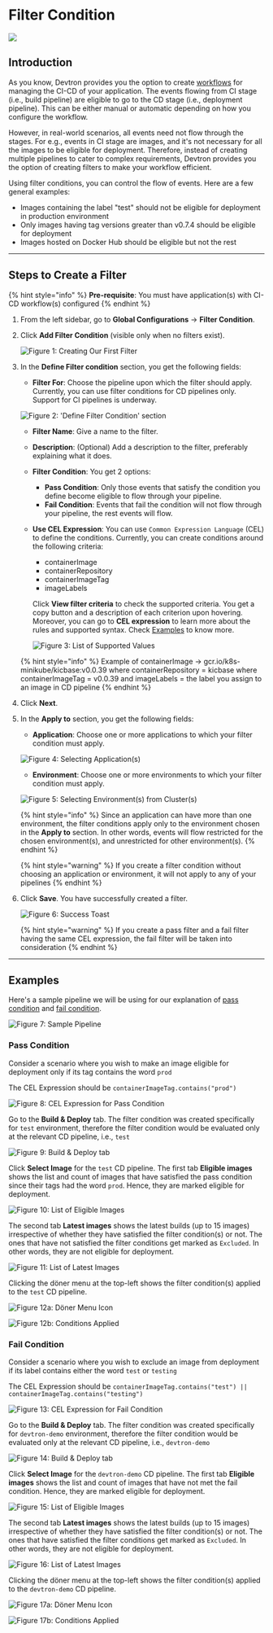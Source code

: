 # Filter Condition

[![](https://devtron-public-asset.s3.us-east-2.amazonaws.com/images/elements/EnterpriseTag.svg)](https://devtron.ai/pricing)

## Introduction

As you know, Devtron provides you the option to create [workflows](../creating-application/workflow/) for managing the CI-CD of your application. The events flowing from CI stage (i.e., build pipeline) are eligible to go to the CD stage (i.e., deployment pipeline). This can be either manual or automatic depending on how you configure the workflow.

However, in real-world scenarios, all events need not flow through the stages. For e.g., events in CI stage are images, and it's not necessary for all the images to be eligible for deployment. Therefore, instead of creating multiple pipelines to cater to complex requirements, Devtron provides you the option of creating filters to make your workflow efficient. 

Using filter conditions, you can control the flow of events. Here are a few general examples:
* Images containing the label "test" should not be eligible for deployment in production environment
* Only images having tag versions greater than v0.7.4 should be eligible for deployment
* Images hosted on Docker Hub should be eligible but not the rest

---

## Steps to Create a Filter

{% hint style="info" %}
**Pre-requisite**: You must have application(s) with CI-CD workflow(s) configured
{% endhint %}

1. From the left sidebar, go to **Global Configurations** → **Filter Condition**.

2. Click **Add Filter Condition** (visible only when no filters exist).

    ![Figure 1: Creating Our First Filter](https://devtron-public-asset.s3.us-east-2.amazonaws.com/images/global-configurations/filters/add-filter.jpg)

3. In the **Define Filter condition** section, you get the following fields:
    * **Filter For**: Choose the pipeline upon which the filter should apply. Currently, you can use filter conditions for CD pipelines only. Support for CI pipelines is underway.

    ![Figure 2: 'Define Filter Condition' section](https://devtron-public-asset.s3.us-east-2.amazonaws.com/images/global-configurations/filters/define-filter-page.jpg)

    * **Filter Name**: Give a name to the filter.
    * **Description**: (Optional) Add a description to the filter, preferably explaining what it does.
    * **Filter Condition**: You get 2 options:
        * **Pass Condition**: Only those events that satisfy the condition you define become eligible to flow through your pipeline.
        * **Fail Condition**: Events that fail the condition will not flow through your pipeline, the rest events will flow.
    * **Use CEL Expression**: You can use `Common Expression Language` (CEL) to define the conditions. Currently, you can create conditions around the following criteria:
        * containerImage
        * containerRepository
        * containerImageTag
        * imageLabels

        Click **View filter criteria** to check the supported criteria. You get a copy button and a description of each criterion upon hovering. Moreover, you can go to **CEL expression** to learn more about the rules and supported syntax. Check [Examples](#examples) to know more.

        ![Figure 3: List of Supported Values](https://devtron-public-asset.s3.us-east-2.amazonaws.com/images/global-configurations/filters/filter-criteria.jpg)

    {% hint style="info" %}
        Example of containerImage → gcr.io/k8s-minikube/kicbase:v0.0.39
        where containerRepository = kicbase
        where containerImageTag = v0.0.39 
        and imageLabels = the label you assign to an image in CD pipeline
    {% endhint %}


4. Click **Next**.

5. In the **Apply to** section, you get the following fields:
    * **Application**: Choose one or more applications to which your filter condition must apply.

    ![Figure 4: Selecting Application(s)](https://devtron-public-asset.s3.us-east-2.amazonaws.com/images/global-configurations/filters/app-selection.jpg)

    * **Environment**: Choose one or more environments to which your filter condition must apply.

    ![Figure 5: Selecting Environment(s) from Cluster(s)](https://devtron-public-asset.s3.us-east-2.amazonaws.com/images/global-configurations/filters/environment-selection.jpg)

    {% hint style="info" %}
    Since an application can have more than one environment, the filter conditions apply only to the environment chosen in the **Apply to** section. In other words, events will flow restricted for the chosen environment(s), and unrestricted for other environment(s).
    {% endhint %}

    {% hint style="warning" %}
    If you create a filter condition without choosing an application or environment, it will not apply to any of your pipelines
    {% endhint %}

6. Click **Save**. You have successfully created a filter.

    ![Figure 6: Success Toast](https://devtron-public-asset.s3.us-east-2.amazonaws.com/images/global-configurations/filters/filter-created.jpg)

    {% hint style="warning" %}
    If you create a pass filter and a fail filter having the same CEL expression, the fail filter will be taken into consideration
    {% endhint %}

---

## Examples

Here's a sample pipeline we will be using for our explanation of [pass condition](#pass-condition) and [fail condition](#fail-condition).

![Figure 7: Sample Pipeline](https://devtron-public-asset.s3.us-east-2.amazonaws.com/images/global-configurations/filters/sample-workflow.jpg)


### Pass Condition

Consider a scenario where you wish to make an image eligible for deployment only if its tag contains the word `prod`

The CEL Expression should be `containerImageTag.contains("prod")`

![Figure 8: CEL Expression for Pass Condition](https://devtron-public-asset.s3.us-east-2.amazonaws.com/images/global-configurations/filters/pass-condition.jpg)

Go to the **Build & Deploy** tab. The filter condition was created specifically for `test` environment, therefore the filter condition would be evaluated only at the relevant CD pipeline, i.e., `test`

![Figure 9: Build & Deploy tab](https://devtron-public-asset.s3.us-east-2.amazonaws.com/images/global-configurations/filters/pass-env.jpg)

Click **Select Image** for the `test` CD pipeline. The first tab **Eligible images** shows the list and count of images that have satisfied the pass condition since their tags had the word `prod`. Hence, they are marked eligible for deployment.

![Figure 10: List of Eligible Images](https://devtron-public-asset.s3.us-east-2.amazonaws.com/images/global-configurations/filters/eligible-list.jpg)

The second tab **Latest images** shows the latest builds (up to 15 images) irrespective of whether they have satisfied the filter condition(s) or not. The ones that have not satisfied the filter conditions get marked as `Excluded`. In other words, they are not eligible for deployment. 

![Figure 11: List of Latest Images](https://devtron-public-asset.s3.us-east-2.amazonaws.com/images/global-configurations/filters/all-images.jpg)

Clicking the döner menu at the top-left shows the filter condition(s) applied to the `test` CD pipeline.

![Figure 12a: Döner Menu Icon](https://devtron-public-asset.s3.us-east-2.amazonaws.com/images/global-configurations/filters/doner-menu-pass.jpg)

![Figure 12b: Conditions Applied](https://devtron-public-asset.s3.us-east-2.amazonaws.com/images/global-configurations/filters/conditions-applied.jpg)


### Fail Condition

Consider a scenario where you wish to exclude an image from deployment if its label contains either the word `test` or `testing`

The CEL Expression should be `containerImageTag.contains("test") || containerImageTag.contains("testing")`

![Figure 13: CEL Expression for Fail Condition](https://devtron-public-asset.s3.us-east-2.amazonaws.com/images/global-configurations/filters/test-filter.jpg)

Go to the **Build & Deploy** tab. The filter condition was created specifically for `devtron-demo` environment, therefore the filter condition would be evaluated only at the relevant CD pipeline, i.e., `devtron-demo`

![Figure 14: Build & Deploy tab](https://devtron-public-asset.s3.us-east-2.amazonaws.com/images/global-configurations/filters/fail-filter.jpg)

Click **Select Image** for the `devtron-demo` CD pipeline. The first tab **Eligible images** shows the list and count of images that have not met the fail condition. Hence, they are marked eligible for deployment.

![Figure 15: List of Eligible Images](https://devtron-public-asset.s3.us-east-2.amazonaws.com/images/global-configurations/filters/eligible-list-2.jpg)

The second tab **Latest images** shows the latest builds (up to 15 images) irrespective of whether they have satisfied the filter condition(s) or not. The ones that have satisfied the filter conditions get marked as `Excluded`. In other words, they are not eligible for deployment. 

![Figure 16: List of Latest Images](https://devtron-public-asset.s3.us-east-2.amazonaws.com/images/global-configurations/filters/all-list-2.jpg)

Clicking the döner menu at the top-left shows the filter condition(s) applied to the `devtron-demo` CD pipeline.

![Figure 17a: Döner Menu Icon](https://devtron-public-asset.s3.us-east-2.amazonaws.com/images/global-configurations/filters/doner-menu-fail.jpg)

![Figure 17b: Conditions Applied](https://devtron-public-asset.s3.us-east-2.amazonaws.com/images/global-configurations/filters/conditions-applied-2.jpg)

